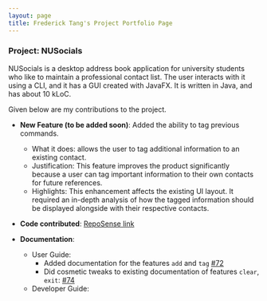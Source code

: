 ```yaml
---
layout: page
title: Frederick Tang's Project Portfolio Page
---
```


### Project: NUSocials

NUSocials is a desktop address book application for university students who like to maintain a professional contact list. The user interacts with it using a CLI, and it has a GUI created with JavaFX. It is written in Java, and has about 10 kLoC.

Given below are my contributions to the project.

* **New Feature (to be added soon)**: Added the ability to tag previous commands.
    * What it does: allows the user to tag additional information to an existing contact.
    * Justification: This feature improves the product significantly because a user can tag important information to their own contacts for future references.
    * Highlights: This enhancement affects the existing UI layout. It required an in-depth analysis of how the tagged information should be displayed alongside with their respective contacts.

* **Code contributed**: [RepoSense link]()

* **Documentation**:
    * User Guide:
        * Added documentation for the features `add` and `tag` [\#72]()
        * Did cosmetic tweaks to existing documentation of features `clear`, `exit`: [\#74]()
    * Developer Guide:
